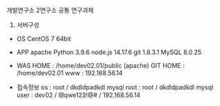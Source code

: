 개발연구소 2연구소 공통 연구과제

1. 서버구성
 - OS
   CentOS 7 64bit

 - APP
   apache
   Python 3.9.6
   node.js 14.17.6
   git 1.8.3.1
   MySQL 8.0.25

 - WAS
   HOME : /home/dev02.01/public (apache)
   GIT HOME : /home/dev02.01
   www : 192.168.56.14

 - 접속정보
   os : root / dkdldpadkdl
   mysql root : root / dkdldpadkdl
   mysql user : dev02 / IBqwe123!@# / 192.168.56.14
